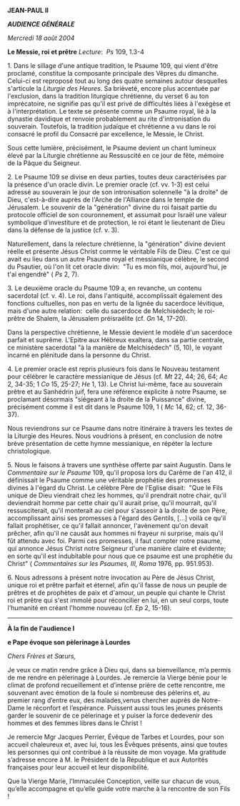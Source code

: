 **JEAN-PAUL II**

***AUDIENCE GÉNÉRALE***

*Mercredi 18 août 2004*

**Le Messie, roi et prêtre** *Lecture*:  *Ps* 109, 1.3-4

1. Dans le sillage d'une antique tradition, le Psaume 109, qui vient d'être proclamé, constitue la composante principale des Vêpres du dimanche. Celui-ci est reproposé tout au long des quatre semaines autour desquelles s'articule la *Liturgie des Heures*. Sa brièveté, encore plus accentuée par l'exclusion, dans la tradition liturgique chrétienne, du verset 6 au ton imprécatoire, ne signifie pas qu'il est privé de difficultés liées à l'exégèse et à l'interprétation. Le texte se présente comme un Psaume royal, lié à la dynastie davidique et renvoie probablement au rite d'intronisation du souverain. Toutefois, la tradition judaïque et chrétienne a vu dans le roi consacré le profil du Consacré par excellence, le Messie, le Christ.

Sous cette lumière, précisément, le Psaume devient un chant lumineux élevé par la Liturgie chrétienne au Ressuscité en ce jour de fête, mémoire de la Pâque du Seigneur.

2. Le Psaume 109 se divise en deux parties, toutes deux caractérisées par la présence d'un oracle divin. Le premier oracle (cf. vv. 1-3) est celui adressé au souverain le jour de son intronisation solennelle "à la droite" de Dieu, c'est-à-dire auprès de l'Arche de l'Alliance dans le temple de Jérusalem. Le souvenir de la "génération" divine du roi faisait partie du protocole officiel de son couronnement, et assumait pour Israël une valeur symbolique d'investiture et de protection, le roi étant le lieutenant de Dieu dans la défense de la justice (cf. v. 3).

Naturellement, dans la relecture chrétienne, la "génération" divine devient réelle et présente Jésus Christ comme le véritable Fils de Dieu. C'est ce qui avait eu lieu dans un autre Psaume royal et messianique célèbre, le second du Psautier, où l'on lit cet oracle divin:  "Tu es mon fils, moi, aujourd'hui, je t'ai engendré" ( *Ps* 2, 7).

3. Le deuxième oracle du Psaume 109 a, en revanche, un contenu sacerdotal (cf. v. 4). Le roi, dans l'antiquité, accomplissait également des fonctions cultuelles, non pas en vertu de la lignée du sacerdoce lévitique, mais d'une autre relation:  celle du sacerdoce de Melchisédech; le roi-prêtre de Shalem, la Jérusalem préisraélite (cf. *Gn* 14, 17-20).

Dans la perspective chrétienne, le Messie devient le modèle d'un sacerdoce parfait et suprême. L'Epitre aux Hébreux exaltera, dans sa partie centrale, ce ministère sacerdotal "à la manière de Melchisédech" (5, 10), le voyant incarné en plénitude dans la personne du Christ.

4. Le premier oracle est repris plusieurs fois dans le Nouveau testament pour célébrer le caractère messianique de Jésus (cf. *Mt* 22, 44; 26, 64; *Ac* 2, 34-35; 1 *Co* 15, 25-27; *He* 1, 13). Le Christ lui-même, face au souverain prêtre et au Sanhédrin juif, fera une référence explicite à notre Psaume, se proclamant désormais "siégeant à la droite de la Puissance" divine, précisément comme il est dit dans le Psaume 109, 1 ( *Mc* 14, 62; cf. 12, 36-37).

Nous reviendrons sur ce Psaume dans notre itinéraire à travers les textes de la Liturgie des Heures. Nous voudrions à présent, en conclusion de notre brève présentation de cette hymne messianique, en répéter la lecture christologique.

5. Nous le faisons à travers une synthèse offerte par saint Augustin. Dans le *Commentaire sur le Psaume* 109, qu'il proposa lors du Carême de l'an 412, il définissait le Psaume comme une véritable prophétie des promesses divines à l'égard du Christ. Le célèbre Père de l'Eglise disait:  "Que le Fils unique de Dieu viendrait chez les hommes, qu'il prendrait notre chair, qu'il deviendrait homme par cette chair qu'il aurait prise, qu'il mourrait, qu'il ressusciterait, qu'il monterait au ciel pour s'asseoir à la droite de son Père, accomplissant ainsi ses promesses à l'égard des Gentils, \[...\] voilà ce qu'il fallait prophétiser, ce qu'il fallait annoncer, l'avènement qu'on devait prêcher, afin qu'il ne causât aux hommes ni frayeur ni surprise, mais qu'il fût attendu avec foi. Parmi ces promesses, il faut compter notre psaume, qui annonce Jésus Christ notre Seigneur d'une manière claire et évidente; en sorte qu'il est indubitable pour nous que ce psaume est une prophétie du Christ" ( *Commentaires sur les Psaumes, III, Roma* 1976, pp. 951.953).

6. Nous adressons à présent notre invocation au Père de Jésus Christ, unique roi et prêtre parfait et éternel, afin qu'il fasse de nous un peuple de prêtres et de prophètes de paix et d'amour, un peuple qui chante le Christ roi et prêtre qui s'est immolé pour réconcilier en lui, en un seul corps, toute l'humanité en créant l'homme nouveau (cf. *Ep* 2, 15-16).

* * *

**À la fin de l'audience l**

**e Pape évoque son pèlerinage à Lourdes**

*Chers Frères et Sœurs,*

Je veux ce matin rendre grâce à Dieu qui, dans sa bienveillance, m’a permis de me rendre en pèlerinage à Lourdes. Je remercie la Vierge bénie pour le climat de profond recueillement et d’intense prière de cette rencontre, me souvenant avec émotion de la foule si nombreuse des pèlerins et, au premier rang d’entre eux, des malades,venus chercher auprès de Notre-Dame le réconfort et l’espérance. Puissent aussi tous les jeunes présents garder le souvenir de ce pèlerinage et y puiser la force dedevenir des hommes et des femmes libres dans le Christ !

Je remercie Mgr Jacques Perrier, Évêque de Tarbes et Lourdes, pour son accueil chaleureux et, avec lui, tous les Évêques présents, ainsi que toutes les personnes qui ont contribué à la réussite de mon voyage. Ma gratitude s’adresse encore à M. le Président de la République et aux Autorités françaises pour leur accueil et leur disponibilité.

Que la Vierge Marie, l’Immaculée Conception, veille sur chacun de vous, qu’elle accompagne et qu’elle guide votre marche à la rencontre de son Fils !